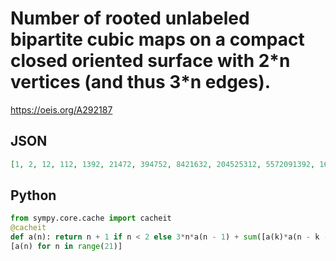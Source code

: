 # Number of rooted unlabeled bipartite cubic maps on a compact closed oriented surface with 2\*n vertices \(and thus 3\*n edges\)\.
https://oeis.org/A292187
## JSON
```JSON
[1, 2, 12, 112, 1392, 21472, 394752, 8421632, 204525312, 5572091392, 168331164672, 5585571889152, 201973854584832, 7905697598963712, 333049899230625792, 15025907115679875072, 722841343143300759552, 36935846945562562527232, 1997902532753538016346112, 114050521905958855289864192, 6852141240070150728132329472]
```
## Python
```Python
from sympy.core.cache import cacheit
@cacheit
def a(n): return n + 1 if n < 2 else 3*n*a(n - 1) + sum([a(k)*a(n - k - 1) for k in range(1, n - 1)])
[a(n) for n in range(21)]
```

